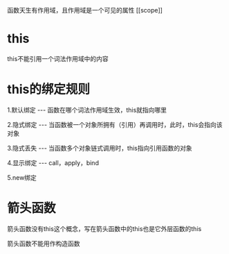 函数天生有作用域，且作用域是一个可见的属性 [[scope]]


# this
this不能引用一个词法作用域中的内容

# this的绑定规则
1.默认绑定 --- 函数在哪个词法作用域生效，this就指向哪里

<!-- 默认绑定认为，this最终指向某一个作用域 -->

2.隐式绑定 --- 当函数被一个对象所拥有（引用）再调用时，此时，this会指向该对象



3.隐式丢失 --- 当函数多个对象链式调用时，this指向引用函数的对象



4.显示绑定 --- call，apply，bind



5.new绑定


# 箭头函数
箭头函数没有this这个概念，写在箭头函数中的this也是它外层函数的this

箭头函数不能用作构造函数